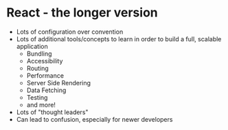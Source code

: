 # React - the longer version

- Lots of configuration over convention
- Lots of additional tools/concepts to learn in order to build a full, scalable application
  - Bundling
  - Accessibility
  - Routing
  - Performance
  - Server Side Rendering
  - Data Fetching
  - Testing
  - and more!
- Lots of "thought leaders"
- Can lead to confusion, especially for newer developers
